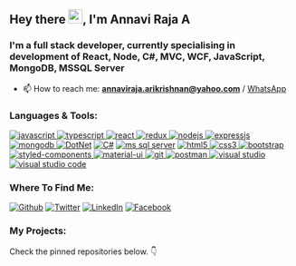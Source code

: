 <h2>Hey there <img src="https://raw.githubusercontent.com/MartinHeinz/MartinHeinz/master/wave.gif" width="25px">, I'm Annavi Raja A</h2>
<h3>I'm a full stack developer, currently specialising in development of React, Node, C#, MVC, WCF, JavaScript, MongoDB, MSSQL Server</h3>

- 📫 How to reach me: **annaviraja.arikrishnan@yahoo.com** / <a href="https://wa.me/919791337337" target="_blank">WhatsApp</a>

<h3 align="left">Languages & Tools:</h3>

<p align="left">
  <a href="#"><img src="https://img.shields.io/badge/JavaScript-F7DF1E?style=for-the-badge&logo=javascript&logoColor=black" alt="javascript" /> </a> 
  <a href="#"> <img src="https://img.shields.io/badge/TypeScript-007ACC?style=for-the-badge&logo=typescript&logoColor=white" alt="typescript" /> </a> 
  <a href="#"> <img src="https://img.shields.io/badge/React-20232A?style=for-the-badge&logo=react&logoColor=61DAFB" alt="react" /> </a>
  <a href="#"> <img src="https://img.shields.io/badge/Redux-593D88?style=for-the-badge&logo=redux&logoColor=white" alt="redux" /> </a>
  <a href="#"> <img src="https://img.shields.io/badge/Node.js-43853D?style=for-the-badge&logo=node.js&logoColor=white" alt="nodejs" /> </a>
  <a href="#"> <img src="https://img.shields.io/badge/Express.js-000000?style=for-the-badge&logo=express&logoColor=white" alt="expressjs" /> </a>
  <a href="#"> <img src="https://img.shields.io/badge/MongoDB-4EA94B?style=for-the-badge&logo=mongodb&logoColor=white" alt="mongodb" /> </a>
  <a href="#"> <img src="https://img.shields.io/badge/.NET-512BD4?style=for-the-badge&logo=dotnet&logoColor=white" alt="DotNet" /></a> 
  <a href="#"> <img src="https://img.shields.io/badge/C%23-239120?style=for-the-badge&logo=c-sharp&logoColor=white" alt="C#" /></a> 
  <a href="#"> <img src="https://img.shields.io/badge/Microsoft%20SQL%20Server-CC2927?style=for-the-badge&logo=microsoft%20sql%20server&logoColor=white" alt="ms sql server" /></a> 
  <a href="#"> <img src="https://img.shields.io/badge/HTML5-E34F26?style=for-the-badge&logo=html5&logoColor=white" alt="html5" /> </a>
  <a href="#"> <img src="https://img.shields.io/badge/CSS3-1572B6?style=for-the-badge&logo=css3&logoColor=white" alt="css3" /> </a>
  <a href="#"> <img src="https://img.shields.io/badge/Bootstrap-563D7C?style=for-the-badge&logo=bootstrap&logoColor=white" alt="bootstrap" /> </a> 
  <a href="#"> <img src="https://img.shields.io/badge/styled--components-DB7093?style=for-the-badge&logo=styled-components&logoColor=white" alt="styled-components" /> </a>
  <a href="#"> <img src="https://img.shields.io/badge/Material--UI-0081CB?style=for-the-badge&logo=material-ui&logoColor=white" alt="material-ui" /> </a>
  <a href="#"> <img src="https://img.shields.io/badge/Git-F05032?style=for-the-badge&logo=git&logoColor=white" alt="git" /> </a>
  <a href="#"> <img src="https://img.shields.io/badge/postman-E95723?style=for-the-badge&logo=postman&logoColor=white" alt="postman" /> </a>
  <a href="#"> <img src="https://img.shields.io/badge/Visual_Studio-5C2D91?style=for-the-badge&logo=visual%20studio&logoColor=white" alt="visual studio" /> </a>
  <a href="#"> <img src="https://img.shields.io/badge/Visual_Studio_Code-0078D4?style=for-the-badge&logo=visual%20studio%20code&logoColor=white" alt="visual studio code" /> </a>
</p>

<h3>Where To Find Me:</h3>
<p>
<p>
  <a href="https://github.com/ANNAVIRAJA-ARIKRISHNAN/" target="_blank"><img alt="Github" src="https://img.shields.io/badge/GitHub-%2312100E.svg?&style=for-the-badge&logo=Github&logoColor=white" /></a> 
  <a href="https://twitter.com/Annaviraja_A" target="_blank"><img alt="Twitter" src="https://img.shields.io/badge/twitter-%231DA1F2.svg?&style=for-the-badge&logo=twitter&logoColor=white" /></a> 
  <a href="https://www.linkedin.com/in/annaviraja-arikrishnan/" target="_blank"><img alt="LinkedIn" src="https://img.shields.io/badge/LinkedIn-0077B5?style=for-the-badge&logo=linkedin&logoColor=white" /></a> 
  <a href="https://www.facebook.com/annaviraja.arikrishnan" target="_blank"><img alt="Facebook" src="https://img.shields.io/badge/Facebook-1877F2?style=for-the-badge&logo=facebook&logoColor=white" /></a>
</p>

<h3>My Projects:</h3>
<p>
Check the pinned repositories below. 👇
</p>
